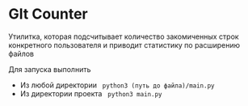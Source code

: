 # GIt Counter
Утилитка, которая подсчитывает количество закомиченных строк конкретного пользователя 
и приводит статистику по расширению файлов  

Для запуска выполнить 
 - Из любой директории ``` python3 (путь до файла)/main.py```
 - Из директории проекта ``` python3 main.py```